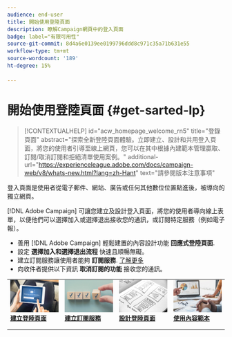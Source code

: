 ```yaml
---
audience: end-user
title: 開始使用登陸頁面
description: 瞭解Campaign網頁中的登入頁面
badge: label="有限可用性"
source-git-commit: 8d4a6e0139ee0199796ddd8c971c35a71b631e55
workflow-type: tm+mt
source-wordcount: '189'
ht-degree: 15%

---
```


# 開始使用登陸頁面 {#get-sarted-lp}

>[!CONTEXTUALHELP]
>id="acw_homepage_welcome_rn5"
>title="登錄頁面"
>abstract="探索全新登陸頁面體驗。立即建立、設計和共用登入頁面，將您的使用者引導至線上網頁，您可以在其中根據內建範本管理贏取、訂閱/取消訂閱和拒絕清單使用案例。"
>additional-url="https://experienceleague.adobe.com/docs/campaign-web/v8/whats-new.html?lang=zh-Hant" text="請參閱版本注意事項"


登入頁面是使用者從電子郵件、網站、廣告或任何其他數位位置點進後，被導向的獨立網頁。

[!DNL Adobe Campaign] 可讓您建立及設計登入頁面，將您的使用者導向線上表單，以便他們可以選擇加入或選擇退出接收您的通訊，或訂閱特定服務（例如電子報）。

* 善用 [!DNL Adobe Campaign] 輕鬆建置的內容設計功能 **回應式登陸頁面**.
* 設定 **選擇加入和選擇退出流程** 快速且順暢無礙。
* 建立訂閱服務讓使用者能夠 **訂閱服務**. [了解更多](../audience/manage-services.md)
* 向收件者提供以下資訊 **取消訂閱的功能** 接收您的通訊。
  <!--Send a **confirmation email** upon opt-in or opt-out.-->

<table style="table-layout:fixed"><tr style="border: 0;">
<td>
<a href="create-lp.md">
<img alt="銷售機會" src="../assets/do-not-localize/lp-subscription.jpeg">
</a>
<div><a href="create-lp.md"><strong>建立登陸頁面</strong>
</div>
<p>
</td>
<td>
<a href="../audience/manage-services.md">
<img alt="不常使用" src="../assets/do-not-localize/lp-list.jpg">
</a>
<div>
<a href="../audience/manage-services.md"><strong>建立訂閱服務</strong></a>
</div>
<p></td>
<td>
<a href="lp-content.md">
<img alt="驗證" src="../assets/do-not-localize/lp-design.jpg">
</a>
<div>
<a href="lp-content.md"><strong>設計登陸頁面</strong></a>
</div>
<p>
</td>
<td>
<a href="lp-templates.md">
<img alt="驗證" src="../assets/do-not-localize/lp-reporting.jpg">
</a>
<div>
<a href="lp-templates.md"><strong>使用內容範本</strong></a>
</div>
<p>
</td>
</tr></table>
